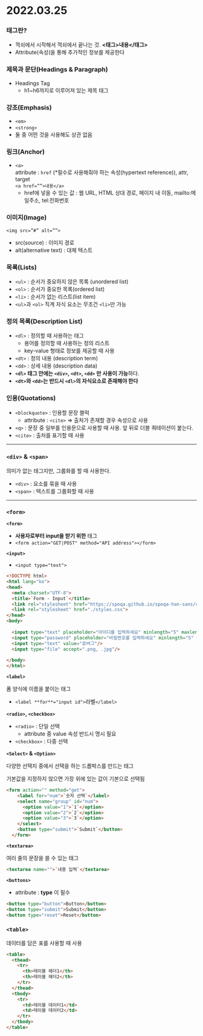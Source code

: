 <h1>2022.03.25</h1>

### 태그란?

- 꺽쇠에서 시작해서 꺽쇠에서 끝나는 것. **<태그>내용</태그>**
- Attribute(속성(을 통해 추가적인 정보를 제공한다

### 제목과 문단(Headings & Paragraph)

- Headings Tag
    - h1~h6까지로 이루어져 있는 제목 태그
    

### 강조(Emphasis)

- `<em>`
- `<strong>`
- 둘 중 어떤 것을 사용해도 상관 없음

### 링크(Anchor)

- `<a>` <br/>
  attribute : `href` (*필수로 사용해줘야 하는 속성(hypertext reference)), attr, target <br />
  `<a href=””>내용</a>`<br />
    - href에 넣을 수 있는 값 : 웹 URL, HTML 상대 경로, 페이지 내 이동, mailto:메일주소, tel:전화번호
        

### 이미지(Image)

`<img src=”#” alt=””>`

- src(source) : 이미지 경로
- alt(alternative text) : 대체 텍스트

### 목록(Lists)

- `<ul>` : 순서가 중요하지 않은 목록 (unordered list)
- `<ol>` : 순서가 중요한 목록(ordered list)
- `<li>` : 순서가 없는 리스트(list item)
- `<ul>`과 `<ol>` 직계 자식 요소는 무조건 `<li>`만 가능


### 정의 목록(Description List)

- `<dl>` : 정의할 때 사용하는 태그
    - 용어를 정의할 때 사용하는 정의 리스트
    - key-value 형태로 정보를 제공할 때 사용
- `<dt>` : 정의 내용 (description term)
- `<dd>` : 상세 내용 (description data)
- **`<dl>` 태그 안에는 `<div>`, `<dt>`, `<dd>` 만 사용이 가능**하다.
- **`<dt>`와 `<dd>`는 반드시 `<dl>`의 자식요소로 존재해야 한다**
    
    
### 인용(Quotations)

- ``<blockquote>`` : 인용할 문장 블럭
    - attribute : `<cite>` ⇒ 출처가 존재할 경우 속성으로 사용
- `<q>` : 문장 중 일부를 인용문으로 사용할 때 사용. 앞 뒤로 더블 쿼테이션이 붙는다.
- `<cite>` : 출처를 표기할 때 사용

<hr />

### `<div>` & `<span>`

의미가 없는 태그지만, 그룹화를 할 때 사용한다.

- `<div>` : 요소를 묶을 때 사용
- `<span>` : 텍스트를 그룹화할 때 사용

<hr />

### `<form>`

**`<form>`**
- **사용자로부터 input을 받기 위한** 태그
- `<form action="GET|POST" method="API address"></form>`


**`<input>`**

- `<input type="text">`

```html
<!DOCTYPE html>
<html lang="ko">
<head>
  <meta charset="UTF-8">
  <title>`Form - Input`</title>
  <link rel="stylesheet" href="https://spoqa.github.io/spoqa-han-sans/css/SpoqaHanSans-kr.css" rel="stylesheet" type="text/css">
  <link rel="stylesheet" href="./styles.css">
</head>
<body>
    
  <input type="text" placeholder="아이디를 입력하세요" minlength="5" maxlength="13" required />
  <input type="password" placeholder="비밀번호를 입력하세요" minlength="5" maxlength="13" disabled />
  <input type="text" value="료버그"/>
  <input type="file" accept=".png, .jpg"/>
    
</body>
</html>
```

**`<label>`**

폼 양식에 이름을 붙이는 태그

- `<label **for**="input id">`라벨`</label>`

**`<radio>`, `<checkbox>`**

- `<radio>` : 단일 선택
    - attribute 중 value 속성 반드시 명시 필요
- `<checkbox>` : 다중 선택

**`<Select>` & `<Option>`**

다양한 선택지 중에서 선택을 하는 드롭박스를 만드는 태그

기본값을 지정하지 않으면 가장 위에 있는 값이 기본으로 선택됨

```html
<form action="" method="get">
    <label for="num">`숫자 선택`</label>
    <select name="group" id="num">
      <option value="1">`1`</option>
      <option value="2">`2`</option>
      <option value="3">`3`</option>
    </select>
    <button type="submit">`Submit`</button>
  </form>
```

**`<textarea>`**

여러 줄의 문장을 쓸 수 있는 태그

```html
<textarea name="">`내용 입력`</textarea>
```

**`<buttons>`**

- attribute : **type** 이 필수

```html
<button type="button">Button</button>
<button type="submit">Submit</button>
<button type="reset">Reset</button>
```

### **`<table>`**

데이터를 담은 표를 사용할 때 사용

```html
<table>
  <thead>
    <tr>
      <th>테이블 헤더1</th>
      <th>테이블 헤더2</th>
    </tr>
  </thead>
  <tbody>
    <tr>
      <td>테이블 데이터1</td>
      <td>테이블 데이터2</td>
    </tr>
  </tbody>
</table>
```

